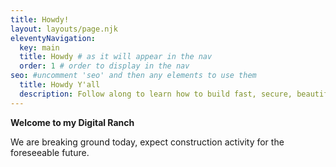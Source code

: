 ```yaml
---
title: Howdy!
layout: layouts/page.njk
eleventyNavigation:
  key: main
  title: Howdy # as it will appear in the nav
  order: 1 # order to display in the nav
seo: #uncomment 'seo' and then any elements to use them
  title: Howdy Y'all
  description: Follow along to learn how to build fast, secure, beautiful static websites using 11ty and TailwindCSS.
---
```


**Welcome to my Digital Ranch**

We are breaking ground today, expect construction activity for the foreseeable future.
